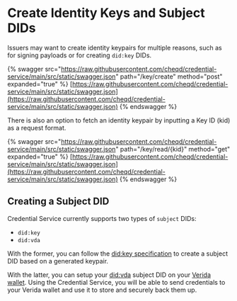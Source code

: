 # Create Identity Keys and Subject DIDs

Issuers may want to create identity keypairs for multiple reasons, such as for signing payloads or for creating `did:key` DIDs.

{% swagger src="https://raw.githubusercontent.com/cheqd/credential-service/main/src/static/swagger.json" path="/key/create" method="post" expanded="true" %}
[https://raw.githubusercontent.com/cheqd/credential-service/main/src/static/swagger.json](https://raw.githubusercontent.com/cheqd/credential-service/main/src/static/swagger.json)
{% endswagger %}

There is also an option to fetch an identity keypair by inputting a Key ID (kid) as a request format.

{% swagger src="https://raw.githubusercontent.com/cheqd/credential-service/main/src/static/swagger.json" path="/key/read/{kid}" method="get" expanded="true" %}
[https://raw.githubusercontent.com/cheqd/credential-service/main/src/static/swagger.json](https://raw.githubusercontent.com/cheqd/credential-service/main/src/static/swagger.json)
{% endswagger %}

## Creating a Subject DID

Credential Service currently supports two types of `subject` DIDs:

* `did:key`
* `did:vda`

With the former, you can follow the [did:key specification](https://w3c-ccg.github.io/did-method-key/) to create a subject DID based on a generated keypair.&#x20;

With the latter, you can setup your [did:vda](https://news.verida.io/introducing-did-vda-a-fast-cheap-web3-identity-solution-on-polygon-5d1487941477) subject DID on your [Verida wallet](https://www.verida.io/). Using the Credential Service, you will be able to send credentials to your Verida wallet and use it to store and securely back them up.
